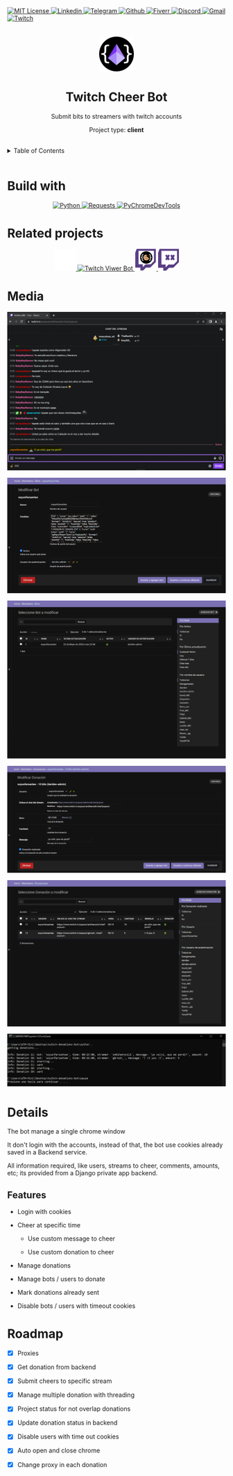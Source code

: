 <div><a href='https://github.com/darideveloper/twitch-cheer-bot/blob/master/LICENSE' target='_blank'>
                <img src='https://img.shields.io/github/license/darideveloper/twitch-cheer-bot.svg?style=for-the-badge' alt='MIT License' height='30px'/>
            </a><a href='https://www.linkedin.com/in/francisco-dari-hernandez-6456b6181/' target='_blank'>
                <img src='https://img.shields.io/static/v1?style=for-the-badge&message=LinkedIn&color=0A66C2&logo=LinkedIn&logoColor=FFFFFF&label=' alt='Linkedin' height='30px'/>
            </a><a href='https://t.me/darideveloper' target='_blank'>
                <img src='https://img.shields.io/static/v1?style=for-the-badge&message=Telegram&color=26A5E4&logo=Telegram&logoColor=FFFFFF&label=' alt='Telegram' height='30px'/>
            </a><a href='https://github.com/darideveloper' target='_blank'>
                <img src='https://img.shields.io/static/v1?style=for-the-badge&message=GitHub&color=181717&logo=GitHub&logoColor=FFFFFF&label=' alt='Github' height='30px'/>
            </a><a href='https://www.fiverr.com/darideveloper' target='_blank'>
                <img src='https://img.shields.io/static/v1?style=for-the-badge&message=Fiverr&color=222222&logo=Fiverr&logoColor=1DBF73&label=' alt='Fiverr' height='30px'/>
            </a><a href='https://discord.com/users/992019836811083826' target='_blank'>
                <img src='https://img.shields.io/static/v1?style=for-the-badge&message=Discord&color=5865F2&logo=Discord&logoColor=FFFFFF&label=' alt='Discord' height='30px'/>
            </a><a href='mailto:darideveloper@gmail.com?subject=Hello Dari Developer' target='_blank'>
                <img src='https://img.shields.io/static/v1?style=for-the-badge&message=Gmail&color=EA4335&logo=Gmail&logoColor=FFFFFF&label=' alt='Gmail' height='30px'/>
            </a><a href='https://www.twitch.tv/darideveloper' target='_blank'>
                <img src='https://img.shields.io/static/v1?style=for-the-badge&message=Twitch&color=b9a3e3&logo=Twitch&logoColor=ffffff&label=' alt='Twitch' height='30px'/>
            </a></div><div align='center'><br><br><img src='https://github.com/darideveloper/twitch-cheer-bot/blob/master/logo.png?raw=true' alt='Twitch Cheer Bot' height='80px'/>



# Twitch Cheer Bot

Submit bits to streamers with twitch accounts

Project type: **client**

</div><br><details>
            <summary>Table of Contents</summary>
            <ol>
<li><a href='#buildwith'>Build With</a></li>
<li><a href='#relatedprojects'>Related Projects</a></li>
<li><a href='#media'>Media</a></li>
<li><a href='#details'>Details</a></li>
<li><a href='#roadmap'>Roadmap</a></li></ol>
        </details><br>

# Build with

<div align='center'><a href='https://www.python.org/' target='_blank'> <img src='https://cdn.svgporn.com/logos/python.svg' alt='Python' title='Python' height='50px'/> </a><a href='https://requests.readthedocs.io/en/latest/' target='_blank'> <img src='https://requests.readthedocs.io/en/latest/_static/requests-sidebar.png' alt='Requests' title='Requests' height='50px'/> </a><a href='https://github.com/marty90/PyChromeDevTools' target='_blank'> <img src='https://cdn.svgporn.com/logos/chrome.svg' alt='PyChromeDevTools' title='PyChromeDevTools' height='50px'/> </a></div>

# Related projects

<div align='center'><a href='https://github.com/darideveloper/comunidad-mc' target='_blank'> <img src='https://github.com/darideveloper/comunidad-mc/blob/master/app/static/app/imgs/logo_white.png?raw=true' alt='Comunidad Mc' title='Comunidad Mc' height='50px'/> </a><a href='https://github.com/darideveloper/twitch-viwer-bot' target='_blank'> <img src='https://github.com/darideveloper/twitch-viwer-bot/blob/master/logo.png?raw=true' alt='Twitch Viwer Bot' title='Twitch Viwer Bot' height='50px'/> </a><a href='https://github.com/darideveloper/twitch-cookies-getter' target='_blank'> <img src='https://github.com/darideveloper/twitch-cookies-getter/blob/master/logo.png?raw=true' alt='Twitch Cookies Getter' title='Twitch Cookies Getter' height='50px'/> </a><a href='https://github.com/darideveloper/twitch-users-checker' target='_blank'> <img src='https://raw.githubusercontent.com/darideveloper/twitch-users-checker/master/logo.webp' alt='Twitch Users Checker' title='Twitch Users Checker' height='50px'/> </a></div>

# Media

![cheers](https://github.com/darideveloper/twitch-cheer-bot/blob/master/screenshots/cheers.png?raw=true)

![dashboard bots form](https://github.com/darideveloper/twitch-cheer-bot/blob/master/screenshots/dashboard-bots-form.png?raw=true)

![dashboard bots list](https://github.com/darideveloper/twitch-cheer-bot/blob/master/screenshots/dashboard-bots-list.png?raw=true)

![dashboard donations form](https://github.com/darideveloper/twitch-cheer-bot/blob/master/screenshots/dashboard-donations-form.png?raw=true)

![dashboard donations list](https://github.com/darideveloper/twitch-cheer-bot/blob/master/screenshots/dashboard-donations-list.png?raw=true)

![terminal](https://github.com/darideveloper/twitch-cheer-bot/blob/master/screenshots/termina.png?raw=true)

# Details

The bot manage a single chrome window

It don't login with the accounts, instead of that, the bot use cookies already saved in a Backend service. 

All information required, like users, streams to cheer, comments, amounts, etc; its provided from a Django private app backend.



## Features



* Login with cookies

* Cheer at specific time 

	* Use custom message to cheer

	* Use custom donation to cheer

* Manage donations

* Manage bots / users to donate

* Mark donations already sent

* Disable bots / users with timeout cookies

# Roadmap

* [x] Proxies

* [x] Get donation from backend

* [x] Submit cheers to specific stream

* [x] Manage multiple donation with threading

* [x] Project status for not overlap donations

* [x] Update donation status in backend

* [x] Disable users with time out cookies

* [x] Auto open and close chrome

* [x] Change proxy in each donation

